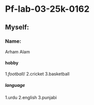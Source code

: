 # Pf-lab-03-25k-0162
## Myself: ##
 ### Name: ###
  Arham Alam
  #### hobby ####
 1.*football*/
  2.cricket
    3.basketball
   ##### language #####
   1.urdu
    2.english
     3.punjabi
  
